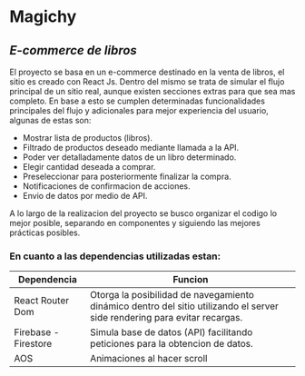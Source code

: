 # Magichy
## _E-commerce de libros_
El proyecto se basa en un e-commerce destinado en la venta de libros, el sitio es creado con React Js.
Dentro del mismo se trata de simular el flujo principal de un sitio real, aunque existen secciones extras para que sea mas completo. En base a esto se cumplen determinadas funcionalidades principales del flujo y adicionales para mejor experiencia del usuario, algunas de estas son:
- Mostrar lista de productos (libros).
- Filtrado de productos deseado mediante llamada a la API.
- Poder ver detalladamente datos de un libro determinado.
- Elegir cantidad deseada a comprar.
- Preseleccionar para posteriormente finalizar la compra.
- Notificaciones de confirmacion de acciones.
- Envio de datos por medio de API.

A lo largo de la realizacion del proyecto se busco organizar el codigo lo mejor posible, separando en componentes y siguiendo las mejores prácticas posibles.

### En cuanto a las dependencias utilizadas estan:
| Dependencia | Funcion |
| ------ | ------ |
| React Router Dom | Otorga la posibilidad de navegamiento dinámico dentro del sitio utilizando el server side rendering para evitar recargas. |
| Firebase - Firestore | Simula base de datos (API) facilitando peticiones para la obtencion de datos. |
| AOS | Animaciones al hacer scroll |
